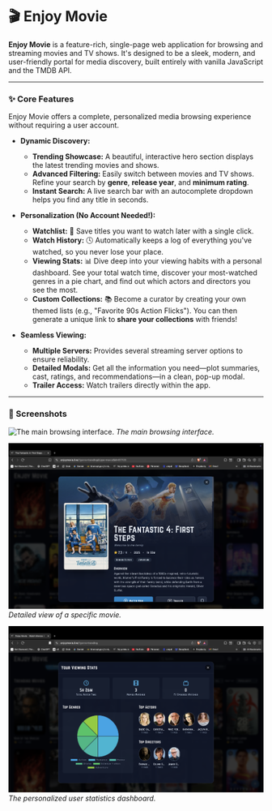 # 🎬 Enjoy Movie

**Enjoy Movie** is a feature-rich, single-page web application for browsing and streaming movies and TV shows. It's designed to be a sleek, modern, and user-friendly portal for media discovery, built entirely with vanilla JavaScript and the TMDB API.

---

### ✨ Core Features

Enjoy Movie offers a complete, personalized media browsing experience without requiring a user account.

* **Dynamic Discovery:**
    * **Trending Showcase:** A beautiful, interactive hero section displays the latest trending movies and shows.
    * **Advanced Filtering:** Easily switch between movies and TV shows. Refine your search by **genre**, **release year**, and **minimum rating**.
    * **Instant Search:** A live search bar with an autocomplete dropdown helps you find any title in seconds.

* **Personalization (No Account Needed!):**
    * **Watchlist:** 🔖 Save titles you want to watch later with a single click.
    * **Watch History:** 🕓 Automatically keeps a log of everything you've watched, so you never lose your place.
    * **Viewing Stats:** 📊 Dive deep into your viewing habits with a personal dashboard. See your total watch time, discover your most-watched genres in a pie chart, and find out which actors and directors you see the most.
    * **Custom Collections:** 📚 Become a curator by creating your own themed lists (e.g., "Favorite 90s Action Flicks"). You can then generate a unique link to **share your collections** with friends!

* **Seamless Viewing:**
    * **Multiple Servers:** Provides several streaming server options to ensure reliability.
    * **Detailed Modals:** Get all the information you need—plot summaries, cast, ratings, and recommendations—in a clean, pop-up modal.
    * **Trailer Access:** Watch trailers directly within the app.

---

### 📸 Screenshots

![The main browsing interface.](Screenshots/main-screen.png)
*The main browsing interface.*

![Detailed view of a specific movie.](Screenshots/movie-detail.png)
*Detailed view of a specific movie.*

![The personalized user statistics dashboard.](Screenshots/stats.png)
*The personalized user statistics dashboard.*
